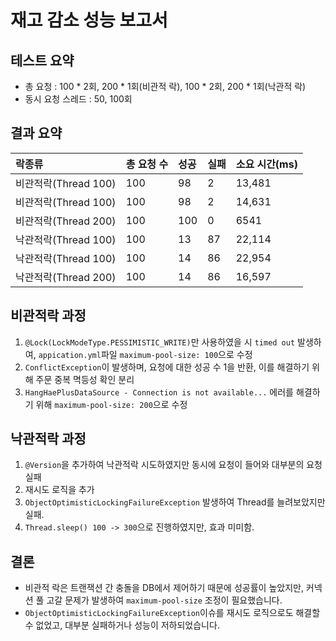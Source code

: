 # 재고 감소 성능 보고서

## 테스트 요약
- 총 요청 : 100 * 2회, 200 * 1회(비관적 락), 100 * 2회, 200 * 1회(낙관적 락)
- 동시 요청 스레드 : 50, 100회

## 결과 요약
| 락종류              | 총 요청 수 | 성공  | 실패 | 소요 시간(ms) |
|:-----------------|:-------|:----|:---|:----------|
| 비관적락(Thread 100) | 100    | 98  | 2  | 13,481    |
| 비관적락(Thread 100) | 100    | 98  | 2  | 14,631    |
| 비관적락(Thread 200) | 100    | 100 | 0  | 6541      |
| 낙관적락(Thread 100) | 100    | 13  | 87 | 22,114    |
| 낙관적락(Thread 100) | 100    | 14  | 86 | 22,954    |
| 낙관적락(Thread 200) | 100    | 14  | 86 | 16,597    |


## 비관적락 과정
1. `@Lock(LockModeType.PESSIMISTIC_WRITE)`만 사용하였을 시 `timed out` 발생하여, `appication.yml`파일 `maximum-pool-size: 100`으로 수정
2. `ConflictException`이 발생하며, 요청에 대한 성공 수 1을 반환, 이를 해결하기 위해 주문 중복 멱등성 확인 분리
3. `HangHaePlusDataSource - Connection is not available...` 에러를 해결하기 위해 `maximum-pool-size: 200`으로 수정

## 낙관적락 과정
1. `@Version`을 추가하여 낙관적락 시도하였지만 동시에 요청이 들어와 대부분의 요청 실패
2. 재시도 로직을 추가
3. `ObjectOptimisticLockingFailureException` 발생하여 Thread를 늘려보았지만 실패.
4. `Thread.sleep() 100 -> 300`으로 진행하였지만, 효과 미미함.


## 결론
- 비관적 락은 트랜잭션 간 충돌을 DB에서 제어하기 때문에 성공률이 높았지만, 커넥션 풀 고갈 문제가 발생하여 `maximum-pool-size` 조정이 필요했습니다.
- `ObjectOptimisticLockingFailureException`이슈를 재시도 로직으로도 해결할 수 없었고, 대부분 실패하거나 성능이 저하되었습니다.
